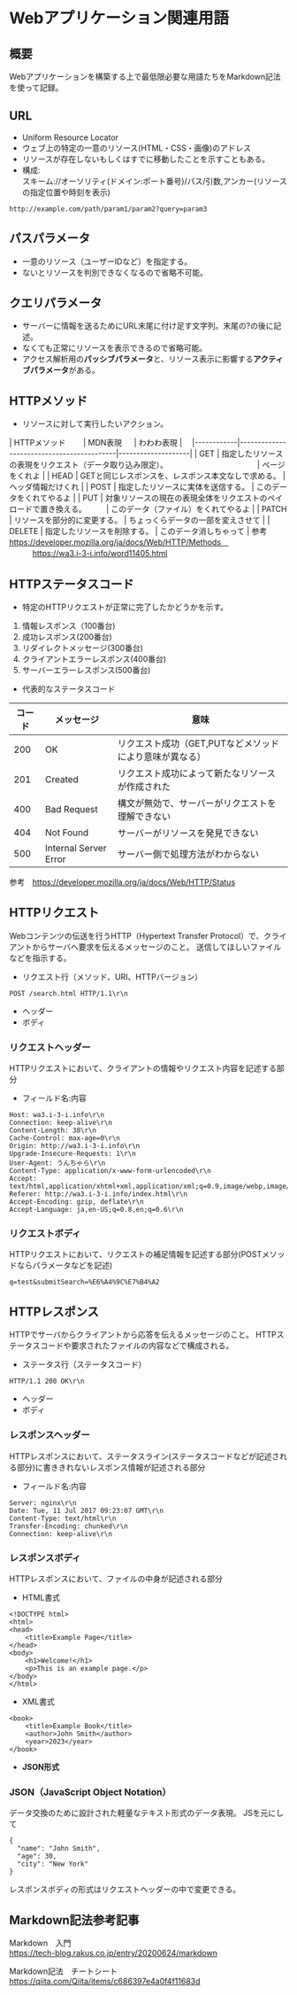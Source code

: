 # Webアプリケーション関連用語

## 概要
Webアプリケーションを構築する上で最低限必要な用語たちをMarkdown記法を使って記録。

## URL
- Uniform Resource Locator
- ウェブ上の特定の一意のリソース(HTML・CSS・画像)のアドレス
- リソースが存在しないもしくはすでに移動したことを示すこともある。
- 構成:<br>スキーム://オーソリティ(ドメイン:ポート番号)/パス/引数,アンカー(リソースの指定位置や時刻を表示)
~~~ 
http://example.com/path/param1/param2?query=param3
~~~

## パスパラメータ
- 一意のリソース（ユーザーIDなど）を指定する。
- ないとリソースを判別できなくなるので省略不可能。

## クエリパラメータ
- サーバーに情報を送るためにURL末尾に付け足す文字列。末尾の?の後に記述。
- なくても正常にリソースを表示できるので省略可能。
- アクセス解析用の**パッシブパラメータ**と、リソース表示に影響する**アクティブパラメータ**がある。

## HTTPメソッド
- リソースに対して実行したいアクション。<br>

| HTTPメソッド　　 | MDN表現                　                    | わわわ表現              |　
|------------|-------------------------------------------|--------------------|
| GET        | 指定したリソースの表現をリクエスト（データ取り込み限定）。 　　　　　　　　　　　 | ページをくれよ            |
| HEAD       | GETと同じレスポンスを、レスポンス本文なしで求める。               | ヘッダ情報だけくれ          |
| POST       | 指定したリソースに実体を送信する。                         | このデータをくれてやるよ       |
| PUT        | 対象リソースの現在の表現全体をリクエストのペイロードで置き換える。 　　      | このデータ（ファイル）をくれてやるよ |
| PATCH      | リソースを部分的に変更する。                            | ちょっくらデータの一部を変えさせて  |
| DELETE     | 指定したリソースを削除する。                            | このデータ消しちゃって        |
参考　https://developer.mozilla.org/ja/docs/Web/HTTP/Methods　<br>
　　　https://wa3.i-3-i.info/word11405.html

## HTTPステータスコード
- 特定のHTTPリクエストが正常に完了したかどうかを示す。
1. 情報レスポンス（100番台)
2. 成功レスポンス(200番台)
3. リダイレクトメッセージ(300番台)
4. クライアントエラーレスポンス(400番台)
5. サーバーエラーレスポンス(500番台)

- 代表的なステータスコード

| コード | メッセージ                    | 意味                              |
|-----|-----------------------|---------------------------------|
| 200 | OK                    | リクエスト成功（GET,PUTなどメソッドにより意味が異なる） |
| 201 | Created               | リクエスト成功によって新たなリソースが作成された        |
| 400 | Bad Request           | 構文が無効で、サーバーがリクエストを理解できない        |
| 404 | Not Found             | サーバーがリソースを発見できない                |
| 500 | Internal Server Error | サーバー側で処理方法がわからない                |

参考　https://developer.mozilla.org/ja/docs/Web/HTTP/Status

## HTTPリクエスト
Webコンテンツの伝送を行うHTTP（Hypertext Transfer Protocol）で、クライアントからサーバへ要求を伝えるメッセージのこと。
送信してほしいファイルなどを指示する。
- リクエスト行（メソッド、URI、HTTPバージョン）
~~~
POST /search.html HTTP/1.1\r\n
~~~
- ヘッダー
- ボディ

### リクエストヘッダー
HTTPリクエストにおいて、クライアントの情報やリクエスト内容を記述する部分
- フィールド名:内容
~~~
Host: wa3.i-3-i.info\r\n
Connection: keep-alive\r\n
Content-Length: 38\r\n
Cache-Control: max-age=0\r\n
Origin: http://wa3.i-3-i.info\r\n
Upgrade-Insecure-Requests: 1\r\n
User-Agent: うんちゃら\r\n
Content-Type: application/x-www-form-urlencoded\r\n
Accept: text/html,application/xhtml+xml,application/xml;q=0.9,image/webp,image/apng,*/*;q=0.8\r\n
Referer: http://wa3.i-3-i.info/index.html\r\n
Accept-Encoding: gzip, deflate\r\n
Accept-Language: ja,en-US;q=0.8,en;q=0.6\r\n
~~~

### リクエストボディ
HTTPリクエストにおいて、リクエストの補足情報を記述する部分(POSTメソッドならパラメータなどを記述)
~~~
q=test&submitSearch=%E6%A4%9C%E7%B4%A2
~~~

## HTTPレスポンス
HTTPでサーバからクライアントから応答を伝えるメッセージのこと。
HTTPステータスコードや要求されたファイルの内容などで構成される。
- ステータス行（ステータスコード）
~~~ ステータス行
HTTP/1.1 200 OK\r\n
~~~

- ヘッダー
- ボディ

### レスポンスヘッダー
HTTPレスポンスにおいて、ステータスライン(ステータスコードなどが記述される部分)に書ききれないレスポンス情報が記述される部分
- フィールド名:内容
~~~ レスポンスヘッダー
Server: nginx\r\n
Date: Tue, 11 Jul 2017 09:23:07 GMT\r\n
Content-Type: text/html\r\n
Transfer-Encoding: chunked\r\n
Connection: keep-alive\r\n
~~~

### レスポンスボディ
HTTPレスポンスにおいて、ファイルの中身が記述される部分
- HTML書式
~~~ レスポンスボディ
<!DOCTYPE html>
<html>
<head>
    <title>Example Page</title>
</head>
<body>
    <h1>Welcome!</h1>
    <p>This is an example page.</p>
</body>
</html>
~~~
- XML書式
~~~ レスポンスボディ
<book>
    <title>Example Book</title>
    <author>John Smith</author>
    <year>2023</year>
</book>
~~~
- **JSON形式**

### JSON（JavaScript Object Notation）
データ交換のために設計された軽量なテキスト形式のデータ表現。
JSを元にして
~~~ 
{
  "name": "John Smith",
  "age": 30,
  "city": "New York"
}
~~~
レスポンスボディの形式はリクエストヘッダーの中で変更できる。

## Markdown記法参考記事
Markdown　入門<br>https://tech-blog.rakus.co.jp/entry/20200624/markdown <br>

Markdown記法　チートシート<br> https://qiita.com/Qiita/items/c686397e4a0f4f11683d